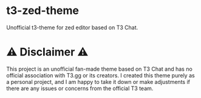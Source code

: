 # t3-zed-theme

Unofficial t3-theme for zed editor based on T3 Chat.

# ⚠️ Disclaimer ⚠️
This project is an unofficial fan-made theme based on T3 Chat and has no official association with T3.gg or its creators. I created this theme purely as a personal project, and I am happy to take it down or make adjustments if there are any issues or concerns from the official T3 team.
